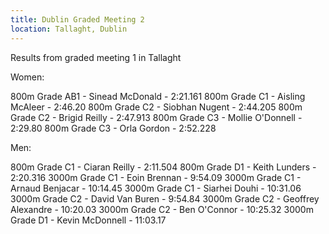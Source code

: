 ```yaml
---
title: Dublin Graded Meeting 2
location: Tallaght, Dublin
---
```


Results from graded meeting 1 in Tallaght

Women:

800m Grade AB1 - Sinead McDonald - 2:21.161
800m Grade C1 - Aisling McAleer - 2:46.20
800m Grade C2 - Siobhan Nugent - 2:44.205
800m Grade C2 - Brigid Reilly - 2:47.913
800m Grade C3 - Mollie O'Donnell - 2:29.80
800m Grade C3 - Orla Gordon - 2:52.228

Men:

800m Grade C1 - Ciaran Reilly - 2:11.504
800m Grade D1 - Keith Lunders - 2:20.316
3000m Grade C1 - Eoin Brennan - 9:54.09
3000m Grade C1 - Arnaud Benjacar - 10:14.45
3000m Grade C1 - Siarhei Douhi - 10:31.06
3000m Grade C2 - David Van Buren - 9:54.84
3000m Grade C2 - Geoffrey Alexandre - 10:20.03
3000m Grade C2 - Ben O'Connor - 10:25.32
3000m Grade D1 - Kevin McDonnell - 11:03.17
